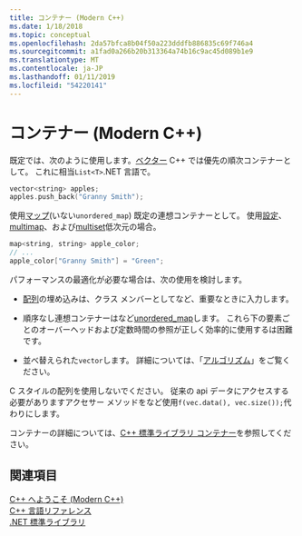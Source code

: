```yaml
---
title: コンテナー (Modern C++)
ms.date: 1/18/2018
ms.topic: conceptual
ms.openlocfilehash: 2da57bfca8b04f50a223dddfb886835c69f746a4
ms.sourcegitcommit: a1fad0a266b20b313364a74b16c9ac45d089b1e9
ms.translationtype: MT
ms.contentlocale: ja-JP
ms.lasthandoff: 01/11/2019
ms.locfileid: "54220141"
---
```

# <a name="containers-modern-c"></a>コンテナー (Modern C++)

既定では、次のように使用します。[ベクター](../standard-library/vector-class.md) C++ では優先の順次コンテナーとして。 これに相当`List<T>`.NET 言語で。

```cpp
vector<string> apples;
apples.push_back("Granny Smith");
```

使用[マップ](../standard-library/map-class.md)(いない`unordered_map`) 既定の連想コンテナーとして。 使用[設定](../standard-library/set-class.md)、 [multimap](../standard-library/multimap-class.md)、および[multiset](../standard-library/multiset-class.md)低次元の場合。

```cpp
map<string, string> apple_color;
// ...
apple_color["Granny Smith"] = "Green";
```

パフォーマンスの最適化が必要な場合は、次の使用を検討します。

- [配列](../standard-library/array-class-stl.md)の埋め込みは、クラス メンバーとしてなど、重要なときに入力します。

- 順序なし連想コンテナーはなど[unordered_map](../standard-library/unordered-map-class.md)します。 これら下の要素ごとのオーバーヘッドおよび定数時間の参照が正しく効率的に使用するは困難です。

- 並べ替えられた`vector`します。 詳細については、「[アルゴリズム](../cpp/algorithms-modern-cpp.md)」をご覧ください。

C スタイルの配列を使用しないでください。 従来の api データにアクセスする必要がありますアクセサー メソッドをなど使用`f(vec.data(), vec.size());`代わりにします。

コンテナーの詳細については、[C++ 標準ライブラリ コンテナー](../standard-library/stl-containers.md)を参照してください。

## <a name="see-also"></a>関連項目

[C++ へようこそ (Modern C++)](../cpp/welcome-back-to-cpp-modern-cpp.md)<br/>
[C++ 言語リファレンス](../cpp/cpp-language-reference.md)<br/>
[.NET 標準ライブラリ](../standard-library/cpp-standard-library-reference.md)
